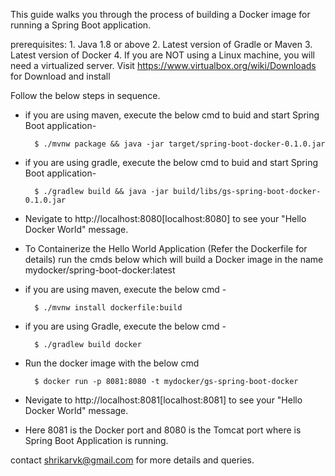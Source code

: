 This guide walks you through the process of building a Docker image for running a Spring Boot application.

prerequisites: 
		1. Java 1.8 or above
		2. Latest version of Gradle or Maven
		3. Latest version of Docker
		4. If you are NOT using a Linux machine, you will need a virtualized server. Visit https://www.virtualbox.org/wiki/Downloads for Download and install

Follow the below steps in sequence.

- if you are using maven, execute the below cmd to buid and start Spring Boot application-

		$ ./mvnw package && java -jar target/spring-boot-docker-0.1.0.jar

- if you are using gradle, execute the below cmd to buid and start Spring Boot application- 

		$ ./gradlew build && java -jar build/libs/gs-spring-boot-docker-0.1.0.jar

- Nevigate to http://localhost:8080[localhost:8080] to see your "Hello Docker World" message.


- To Containerize the Hello World Application (Refer the Dockerfile for details) run the cmds below which will build a Docker image in the name mydocker/spring-boot-docker:latest

- if you are using maven, execute the below cmd - 

		$ ./mvnw install dockerfile:build
		
 
- if you are using Gradle, execute the below cmd - 

		$ ./gradlew build docker
	 
- Run the docker image with the below cmd
	
		$ docker run -p 8081:8080 -t mydocker/gs-spring-boot-docker

- Nevigate to http://localhost:8081[localhost:8081] to see your "Hello Docker World" message.

- Here 8081 is the Docker port and 8080 is the Tomcat port where is Spring Boot Application is 	running. 


contact shrikarvk@gmail.com for more details and queries. 


			
